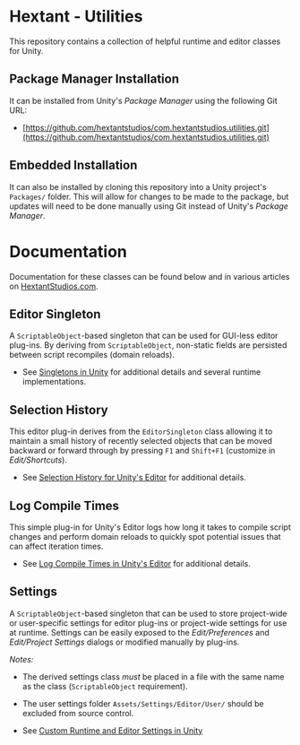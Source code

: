 # Hextant - Utilities

This repository contains a collection of helpful runtime and editor classes for Unity. 

## Package Manager Installation

It can be installed from Unity's *Package Manager* using the following Git URL:

* [https://github.com/hextantstudios/com.hextantstudios.utilities.git](https://github.com/hextantstudios/com.hextantstudios.utilities.git)

## Embedded Installation

It can also be installed by cloning this repository into a Unity project's `Packages/` folder. This will allow for changes to be made to the package, but updates will need to be done manually using Git instead of Unity's *Package Manager*.

# Documentation

Documentation for these classes can be found below and in various articles on [HextantStudios.com](https://HextantStudios.com).

## Editor Singleton

A `ScriptableObject`-based singleton that can be used for GUI-less editor plug-ins. By deriving from `ScriptableObject`, non-static fields are persisted between script recompiles (domain reloads). 

* See [Singletons in Unity](https://hextantstudios.com/unity-singletons/) for additional details and several runtime implementations.

## Selection History

This editor plug-in derives from the `EditorSingleton` class allowing it to maintain a small history of recently selected objects that can be moved backward or forward through by pressing `F1` and `Shift+F1` (customize in *Edit/Shortcuts*).

* See [Selection History for Unity's Editor](https://hextantstudios.com/unity-selection-history/) for additional details.

## Log Compile Times

This simple plug-in for Unity's Editor logs how long it takes to compile script changes and perform domain reloads to quickly spot potential issues that can affect iteration times.

* See [Log Compile Times in Unity's Editor](https://hextantstudios.com/unity-log-compile-times/) for additional details.

## Settings

A `ScriptableObject`-based singleton that can be used to store project-wide or user-specific settings for editor plug-ins or project-wide settings for use at runtime. Settings can be easily exposed to the *Edit/Preferences* and *Edit/Project Settings* dialogs or modified manually by plug-ins. 

*Notes:*
* The derived settings class *must* be placed in a file with the same name as the class (`ScriptableObject` requirement).
* The user settings folder `Assets/Settings/Editor/User/` should be excluded from source control.

* See [Custom Runtime and Editor Settings in Unity](https://HextantStudios.com/unity-custom-settings)
